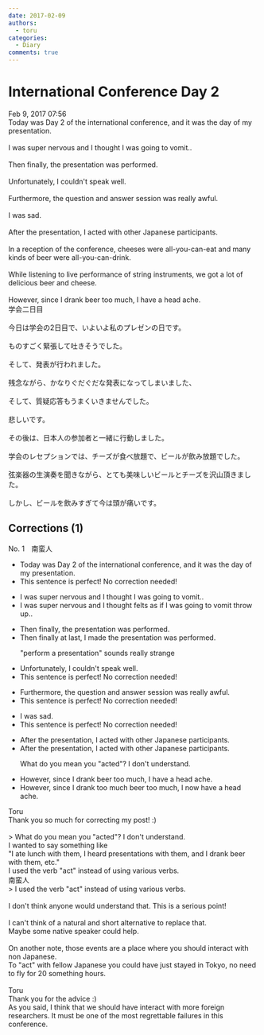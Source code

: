 ```yaml
---
date: 2017-02-09
authors:
  - toru
categories:
  - Diary
comments: true
---
```


# International Conference Day 2
<div class="date">Feb 9, 2017 07:56</div>
<div id="post"><div id="body_show_ori">
Today was Day 2 of the international conference, and it was the day of my presentation.<br/><br/>I was super nervous and I thought I was going to vomit..<br/><br/>Then finally, the presentation was performed.<br/><br/>Unfortunately, I couldn't speak well.<br/><br/>Furthermore, the question and answer session was really awful.<br/><br/>I was sad.<br/><br/>After the presentation, I acted with other Japanese participants.<br/><br/>In a reception of the conference, cheeses were all-you-can-eat and many kinds of beer were all-you-can-drink.<br/><br/>While listening to live performance of string instruments, we got a lot of delicious beer and cheese.<br/><br/>However, since I drank beer too much, I have a head ache.
</div></div>

<!-- more -->

<div id="post_ja"><div id="body_show_mo">
学会二日目<br/><br/>今日は学会の2日目で、いよいよ私のプレゼンの日です。<br/><br/>ものすごく緊張して吐きそうでした。<br/><br/>そして、発表が行われました。<br/><br/>残念ながら、かなりぐだぐだな発表になってしまいました、<br/><br/>そして、質疑応答もうまくいきませんでした。<br/><br/>悲しいです。<br/><br/>その後は、日本人の参加者と一緒に行動しました。<br/><br/>学会のレセプションでは、チーズが食べ放題で、ビールが飲み放題でした。<br/><br/>弦楽器の生演奏を聞きながら、とても美味しいビールとチーズを沢山頂きました。<br/><br/>しかし、ビールを飲みすぎて今は頭が痛いです。
</div></div>

## Corrections (1)
<div id="block"><div class="first_name"> No. 1　<span class="just_name">南蛮人</span></div><div id="block2">
<ul class="correction_field">
<li class="incorrect">Today was Day 2 of the international conference, and it was the day of my presentation.</li>
<li class="corrected perfect">This sentence is perfect! No correction needed!</li>
</ul>
<ul class="correction_field">
<li class="incorrect">I was super nervous and I thought I was going to vomit..</li>
<li class="corrected correct">
I was super nervous and I <span class="sline"><span class="f_red">thought</span></span> <span class="f_blue">felts as if</span> I was going to <span class="f_gray"><span class="sline">vomit</span></span> <span class="f_gray">throw up</span>..
</li>
</ul>
<ul class="correction_field">
<li class="incorrect">Then finally, the presentation was performed.</li>
<li class="corrected correct">
Then <span class="f_gray"><span class="sline">finally</span> at last</span>, <span class="f_gray">I made</span> the presentation <span class="f_gray"><span class="sline">was performed</span></span>.
<p class="correction_comment">"perform a presentation" sounds really strange</p>
</li>
</ul>
<ul class="correction_field">
<li class="incorrect">Unfortunately, I couldn't speak well.</li>
<li class="corrected perfect">This sentence is perfect! No correction needed!</li>
</ul>
<ul class="correction_field">
<li class="incorrect">Furthermore, the question and answer session was really awful.</li>
<li class="corrected perfect">This sentence is perfect! No correction needed!</li>
</ul>
<ul class="correction_field">
<li class="incorrect">I was sad.</li>
<li class="corrected perfect">This sentence is perfect! No correction needed!</li>
</ul>
<ul class="correction_field">
<li class="incorrect">After the presentation, I acted with other Japanese participants.</li>
<li class="corrected correct">
After the presentation, I acted with other Japanese participants.
<p class="correction_comment">What do you mean you "acted"? I don't understand.</p>
</li>
</ul>
<ul class="correction_field">
<li class="incorrect">However, since I drank beer too much, I have a head ache.</li>
<li class="corrected correct">
However, since I drank <span class="f_gray">too much</span> beer <span class="f_gray"><span class="sline">too much</span></span>, I <span class="f_gray">now</span> have a head ache.
</li>
</ul>
</div><div class="name"><span class="just_name">Toru</span><br>
Thank you so much for correcting my post! :)<br/><br/>&gt; What do you mean you "acted"? I don't understand.<br/>I wanted to say something like<br/>"I ate lunch with them, I heard presentations with them, and I drank beer with them, etc."<br/>I used the verb "act" instead of using various verbs.
</div>
<div class="name"><span class="just_name">南蛮人</span><br>
&gt; I used the verb "act" instead of using various verbs.<br/><br/>I don't think anyone would understand that. This is a serious point!<br/><br/>I can't think of a natural and short alternative to replace that.<br/>Maybe some native speaker could help.<br/><br/>On another note, those events are a place where you should interact with non Japanese.<br/>To "act" with fellow Japanese you could have just stayed in Tokyo, no need to fly for 20 something hours.<br/><br/>
</div>
<div class="name"><span class="just_name">Toru</span><br>
Thank you for the advice :)<br/>As you said, I think that we should have interact with more foreign researchers. It must be one of the most regrettable failures in this conference.
</div>
</div>
